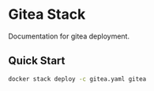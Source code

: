 # Gitea Stack

Documentation for gitea deployment.

## Quick Start

```bash
docker stack deploy -c gitea.yaml gitea
```
